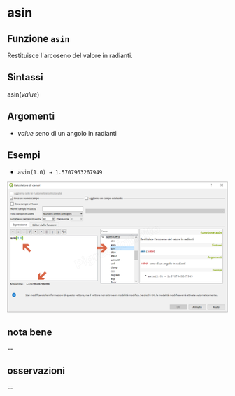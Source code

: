 # asin

## Funzione `asin`

Restituisce l'arcoseno del valore in radianti.

## Sintassi

asin\(_value_\)

## Argomenti

* _value_ seno di un angolo in radianti

## Esempi

* `asin(1.0) → 1.5707963267949`

![](../../../.gitbook/assets/asin1.png)

## nota bene

--

## osservazioni

--

